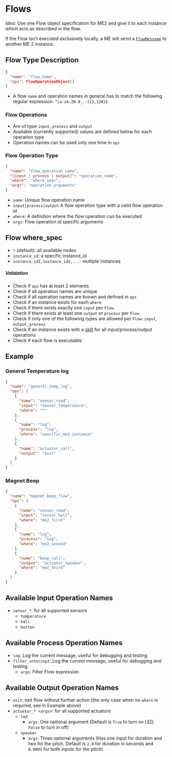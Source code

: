 # Flows

*Idea*: Use one Flow object specification for ME2 and give it to each instance which acts as described in the flow.

If the Flow isn't executed exclusively locally, a ME will send a [`FlowMessage`](./Flow_Message.md) to another ME 2
instance.

## Flow Type Description

```json
{
  "name": "flow_name",
  "ops": FlowOperationObject[]
}
```

- A flow `name` and operation names in general has to match the following regular expression: `^[a-zA-Z0-9_.-]{3,128}$`

### Flow Operations

- Are of type `input`, `process` and `output`
- Available (currently supported) values are defined below for each operation type
- Operation names can be used only one time in `ops`

### Flow Operation Type

```json
{
  "name": "flow_operation_name",
  "[input | process | output]": "operation_name",
  "where": "where_spec",
  "args": "operation_arguments"
}
```

- `name`: Unique flow operation name
- `input|process|output` A flow operation type with a valid flow operation id
- `where`: A definition where the flow operation can be executed
- `args`: Flow operation id specific arguments

## Flow where_spec

- `*` (default): all available nodes
- `instance_id`: a specific instance_id
- `instance_id1,instance_id2,...`: multiple instances

##### Validation

- Check if `ops` has at least 2 elements
- Check if all operation names are unique
- Check if all operation names are known and defined in `ops`
- Check if an instance exists for each `where`
- Check if there exists exactly one `input` per `Flow`
- Check if there exists at least one `output` or `process` per `Flow`
- Check if only one of the following types are allowed per `Flow`: `input`, `output`, `process`
- Check if an instance exists with a [skill](./Skills.md) for all input/process/output operations
- Check if each flow is executable

## Example

### General Temperature log

```json
{
  "name": "general_temp_log",
  "ops": [
    {
      "name": "sensor_read",
      "input": "sensor_temperature",
      "where": "*"
    },
    {
      "name": "log",
      "process": "log",
      "where": "specific_me2_instance"
    },
    {
      "name": "actuator_call",
      "output": "exit"
    }
  ]
}
```

### Magnet Beep

```json
{
  "name": "magnet_beep_flow",
  "ops": [
    {
      "name": "sensor_read",
      "input": "sensor_hall",
      "where": "me2_first"
    },
    {
      "name": "log",
      "process": "log",
      "where": "me2_second"
    },
    {
      "name": "beep_call",
      "output": "actuator_speaker",
      "where": "me2_third"
    }
  ]
}
```

## Available Input Operation Names

- `sensor_*`: for all supported sensors
    - `temperature`
    - `hall`
    - `button`

## Available Process Operation Names

- `log`: Log the current message, useful for debugging and testing
- `filter_intercept`: Log the current message, useful for debugging and testing
    - `args`: Filter Flow expression

## Available Output Operation Names

- `exit`: exit flow without further action (the only case when no `where` is required, see in Example above)
- `actuator_* <args>`: for all supported actuators
    - `led`
        - `args`: One optional argument (Default is `True` to turn on LED, `False` to turn in off)
    - `speaker`
        - `args`: Three optional arguments (Has one input for duration and two for the pitch. Default is `2.0` for
          duration in seconds and `0.0005` for both inputs for the pitch)